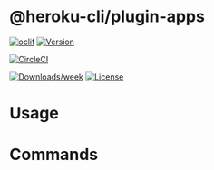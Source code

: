 @heroku-cli/plugin-apps
=======================



[![oclif](https://img.shields.io/badge/cli-oclif-brightgreen.svg)](https://oclif.io)
[![Version](https://img.shields.io/npm/v/@heroku-cli/plugin-apps.svg)](https://npmjs.org/package/@heroku-cli/plugin-apps)

[![CircleCI](https://circleci.com/gh/heroku/heroku-cli-plugin-apps/tree/master.svg?style=shield)](https://circleci.com/gh/heroku/heroku-cli-plugin-apps/tree/master)

[![Downloads/week](https://img.shields.io/npm/dw/@heroku-cli/plugin-apps.svg)](https://npmjs.org/package/@heroku-cli/plugin-apps)
[![License](https://img.shields.io/npm/l/@heroku-cli/plugin-apps.svg)](https://github.com/heroku/heroku-cli-plugin-apps/blob/master/package.json)

<!-- toc -->
# Usage
<!-- usage -->
# Commands
<!-- commands -->
